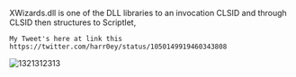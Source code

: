 XWizards.dll is one of the DLL libraries to an invocation CLSID and through CLSID then structures to Scriptlet,

```
My Tweet's here at link this
https://twitter.com/harr0ey/status/1050149919460343808

```


![1321312313](https://user-images.githubusercontent.com/25440152/47869296-46e3a580-de0f-11e8-9f3e-691a90ddb2eb.PNG)
